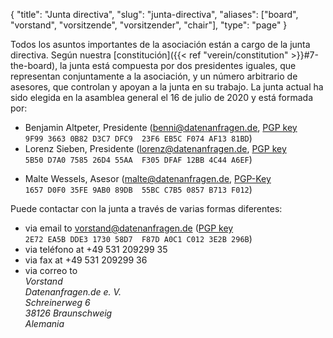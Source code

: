 {
    "title": "Junta directiva",
    "slug": "junta-directiva",
    "aliases": ["board", "vorstand", "vorsitzende", "vorsitzender", "chair"],
    "type": "page"
}

Todos los asuntos importantes de la asociación están a cargo de la junta directiva. Según nuestra [constitución]({{< ref "verein/constitution" >}}#7-the-board), la junta está compuesta por dos presidentes iguales, que representan conjuntamente a la asociación, y un número arbitrario de asesores, que controlan y apoyan a la junta en su trabajo. La junta actual ha sido elegida en la asamblea general el 16 de julio de 2020 y está formada por:

* Benjamin Altpeter, Presidente ([benni@datenanfragen.de](mailto:benni@datenanfragen.de), [PGP key](/pgp/AF1381BD.asc)  
  `9F99 3663 0B82 D3C7 DFC9  23F6 EB5C F074 AF13 81BD`)
* Lorenz Sieben, Presidente ([lorenz@datenanfragen.de](mailto:lorenz@datenanfragen.de), [PGP key](/pgp/4C44A6EF.asc)   
  `5B50 D7A0 7585 26D4 55AA  F305 DFAF 12BB 4C44 A6EF`)

<!-- Comment to separate the lists. -->

* Malte Wessels, Asesor ([malte@datenanfragen.de](mailto:malte@datenanfragen.de), [PGP-Key](/pgp/B713F012.asc)  
  `1657 D0F0 35FE 9AB0 89DB  55BC C7B5 0857 B713 F012`)

Puede contactar con la junta a través de varias formas diferentes:

* via email to [vorstand@datenanfragen.de](mailto:vorstand@datenanfragen.de) ([PGP key](/pgp/3E2B296B.asc) `2E72 EA5B DDE3 1730 58D7  F87D A0C1 C012 3E2B 296B`)
* via teléfono at +49 531 209299 35
* via fax at +49 531 209299 36  
* via correo to  
    *Vorstand  
    Datenanfragen.de e. V.  
    Schreinerweg 6  
    38126 Braunschweig  
    Alemania*
